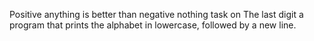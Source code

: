 Positive anything is better than negative nothing
task on The last digit
a program that prints the alphabet in lowercase, followed by a new line.

